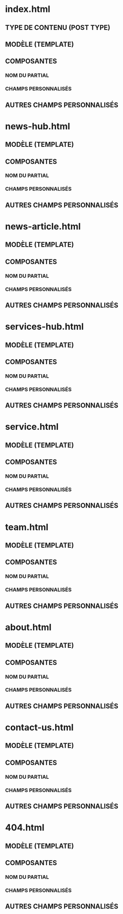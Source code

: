 # index.html
## TYPE DE CONTENU (POST TYPE)

## MODÈLE (TEMPLATE)

## COMPOSANTES
### NOM DU PARTIAL
### CHAMPS PERSONNALISÉS

## AUTRES CHAMPS PERSONNALISÉS




# news-hub.html
## MODÈLE (TEMPLATE)

## COMPOSANTES
### NOM DU PARTIAL
### CHAMPS PERSONNALISÉS

## AUTRES CHAMPS PERSONNALISÉS




# news-article.html
## MODÈLE (TEMPLATE)

## COMPOSANTES
### NOM DU PARTIAL
### CHAMPS PERSONNALISÉS

## AUTRES CHAMPS PERSONNALISÉS




# services-hub.html
## MODÈLE (TEMPLATE)

## COMPOSANTES
### NOM DU PARTIAL
### CHAMPS PERSONNALISÉS

## AUTRES CHAMPS PERSONNALISÉS





# service.html
## MODÈLE (TEMPLATE)

## COMPOSANTES
### NOM DU PARTIAL
### CHAMPS PERSONNALISÉS

## AUTRES CHAMPS PERSONNALISÉS




# team.html
## MODÈLE (TEMPLATE)

## COMPOSANTES
### NOM DU PARTIAL
### CHAMPS PERSONNALISÉS

## AUTRES CHAMPS PERSONNALISÉS




# about.html
## MODÈLE (TEMPLATE)

## COMPOSANTES
### NOM DU PARTIAL
### CHAMPS PERSONNALISÉS

## AUTRES CHAMPS PERSONNALISÉS




# contact-us.html
## MODÈLE (TEMPLATE)

## COMPOSANTES
### NOM DU PARTIAL
### CHAMPS PERSONNALISÉS

## AUTRES CHAMPS PERSONNALISÉS




# 404.html
## MODÈLE (TEMPLATE)

## COMPOSANTES
### NOM DU PARTIAL
### CHAMPS PERSONNALISÉS

## AUTRES CHAMPS PERSONNALISÉS

